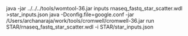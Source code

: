 java -jar ../../../tools/womtool-36.jar inputs rnaseq_fastq_star_scatter.wdl >star_inputs.json
java -Dconfig.file=google.conf -jar /Users/archanaraja/work/tools/cromwell/cromwell-36.jar run STAR/rnaseq_fastq_star_scatter.wdl -i STAR/star_inputs.json
